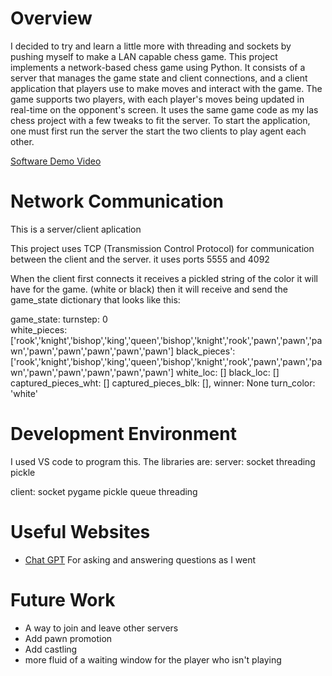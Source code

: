 # Overview

I decided to try and learn a little more with threading and sockets by pushing myself to make a LAN capable chess game. This project implements a network-based chess game using Python. It consists of a server that manages the game state and client connections, and a client application that players use to make moves and interact with the game. The game supports two players, with each player's moves being updated in real-time on the opponent's screen. It uses the same game code as my las chess project with a few tweaks to fit the server. To start the application, one must first run the server the start the two clients to play agent each other. 

[Software Demo Video](https://youtu.be/-_gjhiLxYZQ)

# Network Communication

This is a server/client aplication

This project uses TCP (Transmission Control Protocol) for communication between the client and the server.
it uses ports 5555 and 4092

When the client first connects it receives a pickled string of the color it will have for the game. (white or black) then it will receive and send the game_state dictionary that looks like this:

game_state: 
turnstep: 0  
white_pieces:['rook','knight','bishop','king','queen','bishop','knight','rook','pawn','pawn','pawn','pawn','pawn','pawn','pawn','pawn']
black_pieces': ['rook','knight','bishop','king','queen','bishop','knight','rook','pawn','pawn','pawn','pawn','pawn','pawn','pawn','pawn']
white_loc: []
black_loc: []
captured_pieces_wht: []
captured_pieces_blk: [],
winner: None
turn_color: 'white'

# Development Environment

I used VS code to program this. The libraries are: 
server:
socket
threading
pickle

client:
socket
pygame
pickle
queue
threading

# Useful Websites

* [Chat GPT](https://openai.com/)
For asking and answering questions as I went

# Future Work

* A way to join and leave other servers
* Add pawn promotion
* Add castling
* more fluid of a waiting window for the player who isn't playing 
